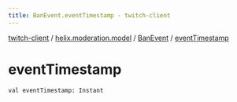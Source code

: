 ```yaml
---
title: BanEvent.eventTimestamp - twitch-client
---
```


[twitch-client](../../index.html) / [helix.moderation.model](../index.html) / [BanEvent](index.html) / [eventTimestamp](./event-timestamp.html)

# eventTimestamp

`val eventTimestamp: Instant`